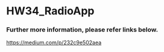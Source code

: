# HW34_RadioApp
### Further more information, please refer links below.
https://medium.com/p/232c9e502aea 
